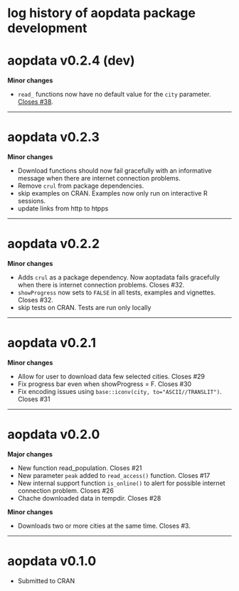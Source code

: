 # log history of aopdata package development


# aopdata v0.2.4 (dev)

**Minor changes**

* `read_` functions now have no default value for the `city` parameter. [Closes #38](https://github.com/ipeaGIT/aopdata/issues/38).


-------------------------------------------------------

# aopdata v0.2.3

**Minor changes**
* Download functions should now fail gracefully with an informative message when there are internet connection problems.
* Remove `crul` from package dependencies.
* skip examples on CRAN. Examples now only run on interactive R sessions.
* update links from http to htpps


-------------------------------------------------------

# aopdata v0.2.2

**Minor changes**
* Adds `crul` as a package dependency. Now aoptadata fails gracefully when there is internet connection problems. Closes #32.
* `showProgress` now sets to `FALSE` in all tests, examples and vignettes. Closes #32.
* skip tests on CRAN. Tests are run only locally




-------------------------------------------------------

# aopdata v0.2.1

**Minor changes**
* Allow for user to download data few selected cities. Closes #29
* Fix  progress bar even when showProgress = F. Closes #30
* Fix  encoding issues using `base::iconv(city, to="ASCII//TRANSLIT")`. Closes #31


-------------------------------------------------------

# aopdata v0.2.0

**Major changes**
* New function read_population. Closes #21
* New parameter `peak` added to `read_access()` function. Closes #17
* New internal support function `is_online()` to alert for possible internet connection problem. Closes #26
* Chache downloaded data in tempdir. Closes #28

**Minor changes**
* Downloads two or more cities at the same time. Closes #3.


-------------------------------------------------------

# aopdata v0.1.0

* Submitted to CRAN
